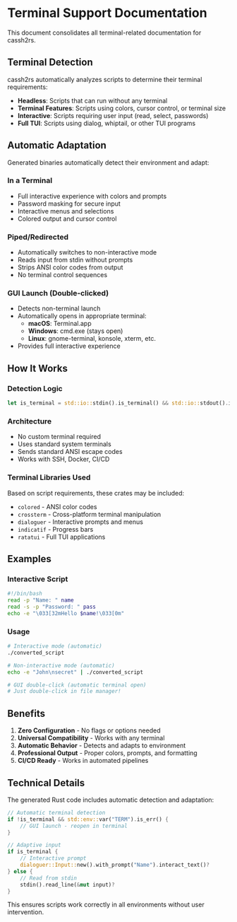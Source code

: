 # Terminal Support Documentation

This document consolidates all terminal-related documentation for cassh2rs.

## Terminal Detection

cassh2rs automatically analyzes scripts to determine their terminal requirements:

- **Headless**: Scripts that can run without any terminal
- **Terminal Features**: Scripts using colors, cursor control, or terminal size
- **Interactive**: Scripts requiring user input (read, select, passwords)
- **Full TUI**: Scripts using dialog, whiptail, or other TUI programs

## Automatic Adaptation

Generated binaries automatically detect their environment and adapt:

### In a Terminal
- Full interactive experience with colors and prompts
- Password masking for secure input
- Interactive menus and selections
- Colored output and cursor control

### Piped/Redirected
- Automatically switches to non-interactive mode
- Reads input from stdin without prompts
- Strips ANSI color codes from output
- No terminal control sequences

### GUI Launch (Double-clicked)
- Detects non-terminal launch
- Automatically opens in appropriate terminal:
  - **macOS**: Terminal.app
  - **Windows**: cmd.exe (stays open)
  - **Linux**: gnome-terminal, konsole, xterm, etc.
- Provides full interactive experience

## How It Works

### Detection Logic
```rust
let is_terminal = std::io::stdin().is_terminal() && std::io::stdout().is_terminal();
```

### Architecture
- No custom terminal required
- Uses standard system terminals
- Sends standard ANSI escape codes
- Works with SSH, Docker, CI/CD

### Terminal Libraries Used
Based on script requirements, these crates may be included:
- `colored` - ANSI color codes
- `crossterm` - Cross-platform terminal manipulation
- `dialoguer` - Interactive prompts and menus
- `indicatif` - Progress bars
- `ratatui` - Full TUI applications

## Examples

### Interactive Script
```bash
#!/bin/bash
read -p "Name: " name
read -s -p "Password: " pass
echo -e "\033[32mHello $name!\033[0m"
```

### Usage
```bash
# Interactive mode (automatic)
./converted_script

# Non-interactive mode (automatic)
echo -e "John\nsecret" | ./converted_script

# GUI double-click (automatic terminal open)
# Just double-click in file manager!
```

## Benefits

1. **Zero Configuration** - No flags or options needed
2. **Universal Compatibility** - Works with any terminal
3. **Automatic Behavior** - Detects and adapts to environment
4. **Professional Output** - Proper colors, prompts, and formatting
5. **CI/CD Ready** - Works in automated pipelines

## Technical Details

The generated Rust code includes automatic detection and adaptation:

```rust
// Automatic terminal detection
if !is_terminal && std::env::var("TERM").is_err() {
    // GUI launch - reopen in terminal
}

// Adaptive input
if is_terminal {
    // Interactive prompt
    dialoguer::Input::new().with_prompt("Name").interact_text()?
} else {
    // Read from stdin
    stdin().read_line(&mut input)?
}
```

This ensures scripts work correctly in all environments without user intervention.